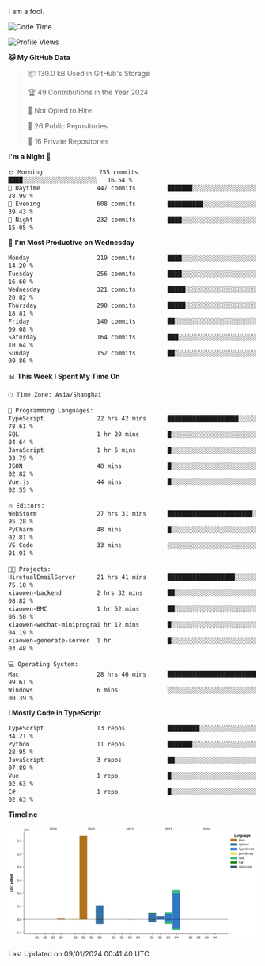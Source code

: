 I am a fool.

<!--START_SECTION:waka-->
![Code Time](http://img.shields.io/badge/Code%20Time-1%2C066%20hrs%2051%20mins-blue)

![Profile Views](http://img.shields.io/badge/Profile%20Views-0-blue)

**🐱 My GitHub Data** 

> 📦 130.0 kB Used in GitHub's Storage 
 > 
> 🏆 49 Contributions in the Year 2024
 > 
> 🚫 Not Opted to Hire
 > 
> 📜 26 Public Repositories 
 > 
> 🔑 16 Private Repositories 
 > 
**I'm a Night 🦉** 

```text
🌞 Morning                255 commits         ████░░░░░░░░░░░░░░░░░░░░░   16.54 % 
🌆 Daytime                447 commits         ███████░░░░░░░░░░░░░░░░░░   28.99 % 
🌃 Evening                608 commits         ██████████░░░░░░░░░░░░░░░   39.43 % 
🌙 Night                  232 commits         ████░░░░░░░░░░░░░░░░░░░░░   15.05 % 
```
📅 **I'm Most Productive on Wednesday** 

```text
Monday                   219 commits         ████░░░░░░░░░░░░░░░░░░░░░   14.20 % 
Tuesday                  256 commits         ████░░░░░░░░░░░░░░░░░░░░░   16.60 % 
Wednesday                321 commits         █████░░░░░░░░░░░░░░░░░░░░   20.82 % 
Thursday                 290 commits         █████░░░░░░░░░░░░░░░░░░░░   18.81 % 
Friday                   140 commits         ██░░░░░░░░░░░░░░░░░░░░░░░   09.08 % 
Saturday                 164 commits         ███░░░░░░░░░░░░░░░░░░░░░░   10.64 % 
Sunday                   152 commits         ██░░░░░░░░░░░░░░░░░░░░░░░   09.86 % 
```


📊 **This Week I Spent My Time On** 

```text
🕑︎ Time Zone: Asia/Shanghai

💬 Programming Languages: 
TypeScript               22 hrs 42 mins      ████████████████████░░░░░   78.61 % 
SQL                      1 hr 20 mins        █░░░░░░░░░░░░░░░░░░░░░░░░   04.64 % 
JavaScript               1 hr 5 mins         █░░░░░░░░░░░░░░░░░░░░░░░░   03.79 % 
JSON                     48 mins             █░░░░░░░░░░░░░░░░░░░░░░░░   02.82 % 
Vue.js                   44 mins             █░░░░░░░░░░░░░░░░░░░░░░░░   02.55 % 

🔥 Editors: 
WebStorm                 27 hrs 31 mins      ████████████████████████░   95.28 % 
PyCharm                  48 mins             █░░░░░░░░░░░░░░░░░░░░░░░░   02.81 % 
VS Code                  33 mins             ░░░░░░░░░░░░░░░░░░░░░░░░░   01.91 % 

🐱‍💻 Projects: 
HiretualEmailServer      21 hrs 41 mins      ███████████████████░░░░░░   75.10 % 
xiaowen-backend          2 hrs 32 mins       ██░░░░░░░░░░░░░░░░░░░░░░░   08.82 % 
xiaowen-BMC              1 hr 52 mins        ██░░░░░░░░░░░░░░░░░░░░░░░   06.50 % 
xiaowen-wechat-miniprogra1 hr 12 mins        █░░░░░░░░░░░░░░░░░░░░░░░░   04.19 % 
xiaowen-generate-server  1 hr                █░░░░░░░░░░░░░░░░░░░░░░░░   03.48 % 

💻 Operating System: 
Mac                      28 hrs 46 mins      █████████████████████████   99.61 % 
Windows                  6 mins              ░░░░░░░░░░░░░░░░░░░░░░░░░   00.39 % 
```

**I Mostly Code in TypeScript** 

```text
TypeScript               13 repos            █████████░░░░░░░░░░░░░░░░   34.21 % 
Python                   11 repos            ███████░░░░░░░░░░░░░░░░░░   28.95 % 
JavaScript               3 repos             ██░░░░░░░░░░░░░░░░░░░░░░░   07.89 % 
Vue                      1 repo              █░░░░░░░░░░░░░░░░░░░░░░░░   02.63 % 
C#                       1 repo              █░░░░░░░░░░░░░░░░░░░░░░░░   02.63 % 
```



**Timeline**

![Lines of Code chart](https://raw.githubusercontent.com/VeejaLiu/VeejaLiu/master/assets/bar_graph.png)


 Last Updated on 09/01/2024 00:41:40 UTC
<!--END_SECTION:waka-->
